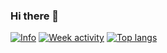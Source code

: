 ### Hi there 👋
[![Info](https://github-readme-stats.vercel.app/api?username=vandanmshah&show_icons=true&count_private=true&layout=compact)](https://github.com/vandanmshah/vandanmshah)
[![Week activity](https://github-readme-stats.vercel.app/api/wakatime?username=vandanmshah)](https://github.com/vandanmshah/vandanmshah)
[![Top langs](https://github-readme-stats.vercel.app/api/top-langs/?username=vandanmshah&langs_count=8&hide=php&count_private=true&layout=compact)](https://github.com/vandanmshah/vandanmshah)

<!--
**vandanmshah/vandanmshah** is a ✨ _special_ ✨ repository because its `README.md` (this file) appears on your GitHub profile.

Here are some ideas to get you started:

- 🔭 I’m currently working on ...
- 🌱 I’m currently learning ...
- 👯 I’m looking to collaborate on ...
- 🤔 I’m looking for help with ...
- 💬 Ask me about ...
- 📫 How to reach me: ...
- 😄 Pronouns: ...
- ⚡ Fun fact: ...
-->
